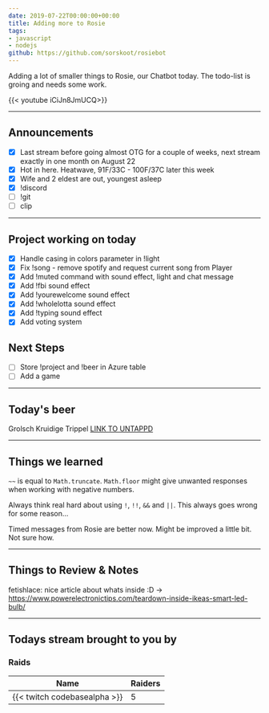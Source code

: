 ```yaml
---
date: 2019-07-22T00:00:00+00:00
title: Adding more to Rosie
tags:
- javascript
- nodejs
github: https://github.com/sorskoot/rosiebot
---
```


Adding a lot of smaller things to Rosie, our Chatbot today. The todo-list is groing and needs some work.

{{< youtube iCiJn8JmUCQ>}}

<!--more-->

<!-- ## Segments

| Timestamp | Topic             |
| ---       | ---               | -->
---

## Announcements

- [X] Last stream before going almost OTG for a couple of weeks, next stream exactly in one month on August 22
- [X] Hot in here. Heatwave, 91F/33C - 100F/37C later this week
- [X] Wife and 2 eldest are out, youngest asleep 
- [X] !discord
- [ ] !git
- [ ] clip

---

## Project working on today

- [X] Handle casing in colors parameter in !light
- [X] Fix !song - remove spotify and request current song from Player
- [X] Add !muted command with sound effect, light and chat message
- [X] Add !fbi sound effect
- [X] Add !yourewelcome sound effect
- [X] Add !wholelotta sound effect
- [X] Add !typing sound effect
- [X] Add voting system

## Next Steps

- [ ] Store !project and !beer in Azure table
- [ ] Add a game

---

## Today's beer

Grolsch Kruidige Trippel
[LINK TO UNTAPPD](https://untappd.com/b/koninklijke-grolsch-kruidige-tripel/2823801)

---

## Things we learned

`~~` is equal to `Math.truncate`. `Math.floor` might give unwanted responses when working with negative numbers.

Always think real hard about using `!`, `!!`, `&&` and `||`. This always goes wrong for some reason...

Timed messages from Rosie are better now. Might be improved a little bit. Not sure how.

---

## Things to Review & Notes

fetishlace: nice article about whats inside :D -> https://www.powerelectronictips.com/teardown-inside-ikeas-smart-led-bulb/

---

## Todays stream brought to you by

### Raids

| Name | Raiders |
| --- | --- |
| {{< twitch codebasealpha >}} | 5 |
